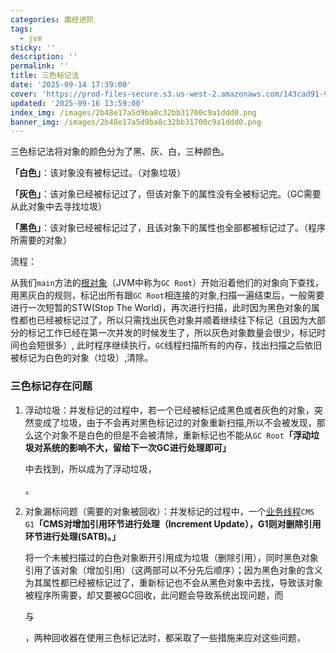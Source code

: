 ```yaml
---
categories: 面经进阶
tags:
  - jvm
sticky: ''
description: ''
permalink: ''
title: 三色标记法
date: '2025-09-14 17:39:00'
cover: 'https://prod-files-secure.s3.us-west-2.amazonaws.com/143cad91-961b-48b0-82dc-78fbb6eb5abe/ccace762-6da6-4fe1-b3ea-81d5b0a46227/118000020_p0.png?X-Amz-Algorithm=AWS4-HMAC-SHA256&X-Amz-Content-Sha256=UNSIGNED-PAYLOAD&X-Amz-Credential=ASIAZI2LB466SFYUMYAX%2F20250916%2Fus-west-2%2Fs3%2Faws4_request&X-Amz-Date=20250916T210042Z&X-Amz-Expires=3600&X-Amz-Security-Token=IQoJb3JpZ2luX2VjEBwaCXVzLXdlc3QtMiJHMEUCIBBO%2FFv3zMk77UHdzkRZeW6M56xe%2FAatPCKZsOnSUbE0AiEA75fDY9k5T%2FeaQ77a6sDrHJAyQXgxpAlV9Yqzljm3IJcqiAQIlf%2F%2F%2F%2F%2F%2F%2F%2F%2F%2FARAAGgw2Mzc0MjMxODM4MDUiDALCzlI0MsHvNWKtkSrcA623FaqXZzG5PS2zDBoYyyS9DHrPwh4ZcOT8vm0TU5cDYWNwGUu04v0rIqsPmsu8QXJhxUhyjaX0HrZD6vNiafJokM5KPjXfZFsD26TbMIXACtLbyl4naixlJA5MSDRxYRWLYObfBN5aPl0zSH7Ly%2BVsl5clkuPsF2s5LEgRFLuYy4BJ3pOqDm3M%2Bau%2BgxikqsKvfWSoQM4mQl90ct6w8P9zerqmjXJj0OOsbevkZQ2b27AowqbjdkOuMA4jsiRMMgEAUR4ifv4k%2BmC7ycwcJa0a7DTxGWELQADActXfGHkF1pT44Na4hK79ijBgvXzKKce4rorhHTEqhuoyws9d88V5EgfijSVKGxk7PZLW8Yj3lOOeSdNPOUyvcFcUDjUJFyi%2BntIkabjv5V%2FSYlgG0SzHtiPQzBAfj%2BlT1Ik1HQFL1aLQhjvcH5FDvQeGUaV8T3s4gcJ1xfuCUU36c8ZDRMK%2FDZvFHj0xhXP6XeWblsABIRlieDeOrnrVkXPKkKAfW2e5tuko2tLtgWH3Y8HB%2BOuoK6ml7XR73LZr1z77PzP2H8ppWvGyT0U20r26golcntYh6yQNmZFM%2BKKZ2xoRmjUircV3peC%2BxNhqq0snJBPdVzTBp9ChgXLmFzfDMP2Cp8YGOqUBgF6qu%2FHKBEmuR1Q8IqKGxt3k7vwXa80ca1mlkBVjs2hV66O4Eyb1ysRuUjjvE9R0DWnOXutdbMuqCg8E0ZXiz%2BEdYJ34G0qyC9tWpmww2mT78jLOvJBgETmVJ52yHDJcNJgJRz6%2Bsibs39q09BT8VUjo1zO3hmW4HbmPJdvnVScHX%2FWmz7pxW%2F4pmJSSE21TtFS66snvW0ZDrhtKqwR%2Bovah9MU1&X-Amz-Signature=20e52383d75f0d4fa99040b6b4364297a43344ba0520a0091731e938706a8ea4&X-Amz-SignedHeaders=host&x-amz-checksum-mode=ENABLED&x-id=GetObject'
updated: '2025-09-16 13:59:00'
index_img: /images/2b48e17a5d9ba8c32bb31700c9a1ddd0.png
banner_img: /images/2b48e17a5d9ba8c32bb31700c9a1ddd0.png
---
```


三色标记法将对象的颜色分为了黑、灰、白，三种颜色。


**「白色」**：该对象没有被标记过。（对象垃圾）


**「灰色」**：该对象已经被标记过了，但该对象下的属性没有全被标记完。（GC需要从此对象中去寻找垃圾）


**「黑色」**：该对象已经被标记过了，且该对象下的属性也全部都被标记过了。（程序所需要的对象）


流程：


从我们`main`方法的[根对象](https://zhida.zhihu.com/search?content_id=183997193&content_type=Article&match_order=1&q=%E6%A0%B9%E5%AF%B9%E8%B1%A1&zhida_source=entity)（JVM中称为`GC Root`）开始沿着他们的对象向下查找，用黑灰白的规则，标记出所有跟`GC Root`相连接的对象,扫描一遍结束后，一般需要进行一次短暂的STW(Stop The World)，再次进行扫描，此时因为黑色对象的属性都也已经被标记过了，所以只需找出灰色对象并顺着继续往下标记（且因为大部分的标记工作已经在第一次并发的时候发生了，所以灰色对象数量会很少，标记时间也会短很多）, 此时程序继续执行，`GC`线程扫描所有的内存，找出扫描之后依旧被标记为白色的对象（垃圾）,清除。


### **三色标记存在问题**

1. 浮动垃圾：并发标记的过程中，若一个已经被标记成黑色或者灰色的对象，突然变成了垃圾，由于不会再对黑色标记过的对象重新扫描,所以不会被发现，那么这个对象不是白色的但是不会被清除，重新标记也不能从`GC Root`**「浮动垃圾对系统的影响不大，留给下一次GC进行处理即可」**

    中去找到，所以成为了浮动垃圾，


    。

2. 对象漏标问题（需要的对象被回收）：并发标记的过程中，一个[业务线程](https://zhida.zhihu.com/search?content_id=183997193&content_type=Article&match_order=1&q=%E4%B8%9A%E5%8A%A1%E7%BA%BF%E7%A8%8B&zhida_source=entity)`CMS G1`**「CMS对增加引用环节进行处理（Increment Update），G1则对删除引用环节进行处理(SATB)。」**

    将一个未被扫描过的白色对象断开引用成为垃圾（删除引用），同时黑色对象引用了该对象（增加引用）（这两部可以不分先后顺序）；因为黑色对象的含义为其属性都已经被标记过了，重新标记也不会从黑色对象中去找，导致该对象被程序所需要，却又要被GC回收，此问题会导致系统出现问题，而


    与


    ，两种回收器在使用三色标记法时，都采取了一些措施来应对这些问题，

